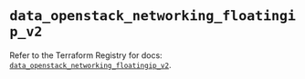 # `data_openstack_networking_floatingip_v2`

Refer to the Terraform Registry for docs: [`data_openstack_networking_floatingip_v2`](https://registry.terraform.io/providers/terraform-provider-openstack/openstack/1.54.1/docs/data-sources/networking_floatingip_v2).
